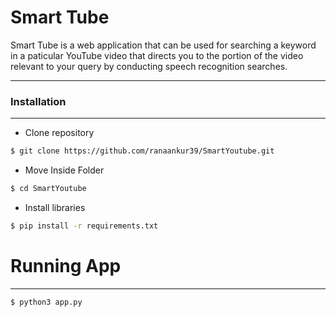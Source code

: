 # Smart Tube

Smart Tube is a web application that can be used for searching a keyword in a paticular YouTube video that directs you to the portion of the video relevant to your query by conducting speech recognition searches.
***
  
### Installation
***
- Clone repository
```sh
$ git clone https://github.com/ranaankur39/SmartYoutube.git
```
- Move Inside Folder
```sh
$ cd SmartYoutube
```
- Install libraries
```sh
$ pip install -r requirements.txt
```
# Running App
***
```sh
$ python3 app.py
```
